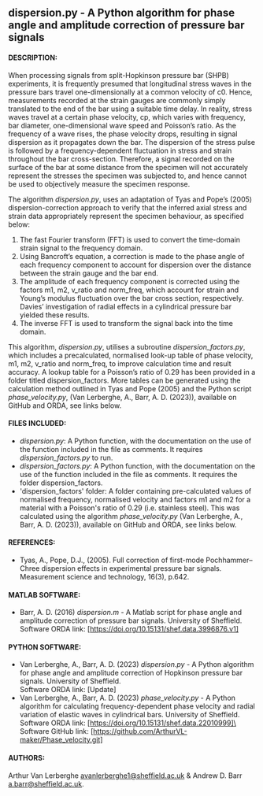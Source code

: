 ## dispersion.py - A Python algorithm for phase angle and amplitude correction of pressure bar signals

#### DESCRIPTION:
When processing signals from split-Hopkinson pressure bar (SHPB) experiments, it is frequently presumed that longitudinal stress waves in the pressure bars travel one-dimensionally at a common velocity of c0. Hence, measurements recorded at the strain gauges are commonly simply translated to the end of the bar using a suitable time delay. In reality, stress waves travel at a certain phase velocity, cp, which varies with frequency, bar diameter, one-dimensional wave speed and Poisson’s ratio. As the frequency of a wave rises, the phase velocity drops, resulting in signal dispersion as it propagates down the bar. The dispersion of the stress pulse is followed by a frequency-dependent fluctuation in stress and strain throughout the bar cross-section. Therefore, a signal recorded on the surface of the bar at some distance from the specimen will not accurately represent the stresses the specimen was subjected to, and hence cannot be used to objectively measure the specimen response.

The algorithm *dispersion.py*, uses an adaptation of Tyas and Pope’s (2005) dispersion-correction approach to verify that the inferred axial stress and strain data appropriately represent the specimen behaviour, as specified below:

1.	The fast Fourier transform (FFT) is used to convert the time-domain strain signal to the frequency domain.
2.	Using Bancroft’s equation, a correction is made to the phase angle of each frequency component to account for dispersion over the distance between the strain gauge and the bar end. 
3.	The amplitude of each frequency component is corrected using the factors m1, m2, v_ratio and norm_freq, which account for strain and Young’s modulus fluctuation over the bar cross section, respectively. Davies’ investigation of radial effects in a cylindrical pressure bar yielded these results.
4.	The inverse FFT is used to transform the signal back into the time domain.

This algorithm, *dispersion.py*, utilises a subroutine *dispersion_factors.py*, which includes a precalculated, normalised look-up table of phase velocity, m1, m2, v_ratio and norm_freq, to improve calculation time and result accuracy. A lookup table for a Poisson’s ratio of 0.29 has been provided in a folder titled dispersion_factors. More tables can be generated using the calculation method outlined in Tyas and Pope (2005) and the Python script *phase_velocity.py*, (Van Lerberghe, A., Barr, A. D. (2023)), available on GitHub and ORDA, see links below.

#### FILES INCLUDED:
- *dispersion.py*: A Python function, with the documentation on the use of the function included in the file as comments. It requires *dispersion_factors.py* to run.
- *dispersion_factors.py*: A Python function, with the documentation on the use of the function included in the file as comments. It requires the folder dispersion_factors.
- 'dispersion_factors' folder: A folder containing pre-calculated values of normalised frequency, normalised velocity and factors m1 and m2 for a material with a Poisson's ratio of 0.29 (i.e. stainless steel). This was calculated using the algorithm *phase_velocity.py* (Van Lerberghe, A., Barr, A. D. (2023)), available on GitHub and ORDA, see links below.

#### REFERENCES:
- Tyas, A., Pope, D.J., (2005). Full correction of first-mode Pochhammer–Chree dispersion effects in experimental pressure bar signals. Measurement science and technology, 16(3), p.642.

#### MATLAB SOFTWARE:
- Barr, A. D. (2016) *dispersion.m* - A Matlab script for phase angle and amplitude correction of pressure bar signals. University of Sheffield.\
Software ORDA link: [https://doi.org/10.15131/shef.data.3996876.v1]

#### PYTHON SOFTWARE:
- Van Lerberghe, A., Barr, A. D. (2023) *dispersion.py* - A Python algorithm for phase angle and amplitude correction of Hopkinson pressure bar signals. University of Sheffield.\
Software ORDA link: [Update]
- Van Lerberghe, A., Barr, A. D. (2023) *phase_velocity.py* - A Python algorithm for calculating frequency-dependent phase velocity and radial variation of elastic waves in cylindrical bars. University of Sheffield.\
Software ORDA link: [https://doi.org/10.15131/shef.data.22010999]\
Software GitHub link: [https://github.com/ArthurVL-maker/Phase_velocity.git]

#### AUTHORS:
Arthur Van Lerberghe <avanlerberghe1@sheffield.ac.uk> & Andrew D. Barr <a.barr@sheffield.ac.uk>.
